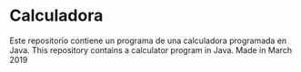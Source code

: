 # Calculadora
Este repositorio contiene un programa de una calculadora programada en Java.
This repository contains a calculator program in Java.
Made in March 2019

